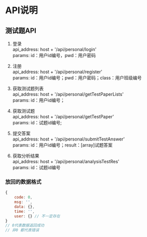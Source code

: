 # API说明

## 测试题API

1. 登录     
api_address: host + '/api/personal/login'       
params: id：用户id编号，pwd：用户密码

2. 注册     
api_address: host + '/api/personal/register'       
params: id：用户id编号；pwd：用户密码；class：用户班级编号


3. 获取测试题列表    
api_address: host + '/api/personal/getTestPaperLists'       
params: id：用户id编号；

4. 获取测试题    
api_address: host + '/api/personal/getTestPaper'       
params: id：试题id编号;

5. 提交答案    
api_address: host + '/api/personal/submitTestAnswer'      
params: id：用户id编号；result：[array]试题答案

6. 获取分析结果   
api_address: host + '/api/personal/analysisTestRes'               
params: id：试题id编号




### 放回的数据格式
``` javascript
{
	code: 0,
	msg: '',
	data: {},
	time: '',
	user: {} // 不一定存在
}
// 0代表数据返回成功
// 非0 都代表错误

```







